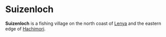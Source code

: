 # Suizenloch

**Suizenloch** is a fishing village on the north coast of [Lenya](../../../mote/esterfell/lenya) and the eastern edge of [Hachimori](../../../mote/esterfell/lenya/hachimori).
